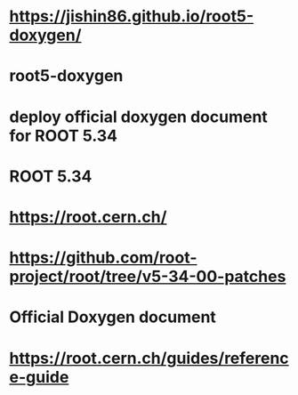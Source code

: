 # https://jishin86.github.io/root5-doxygen/
# root5-doxygen

# deploy official doxygen document for ROOT 5.34

# ROOT 5.34 
# https://root.cern.ch/ 
# https://github.com/root-project/root/tree/v5-34-00-patches

# Official Doxygen document 
# https://root.cern.ch/guides/reference-guide
